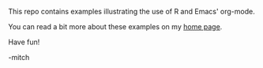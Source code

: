 This repo contains examples illustrating the use of R and Emacs' org-mode.

You can read a bit more about these examples on my [home page](https://www.mitchr.me/SS/exampleCode/R.html).

Have fun!

-mitch
